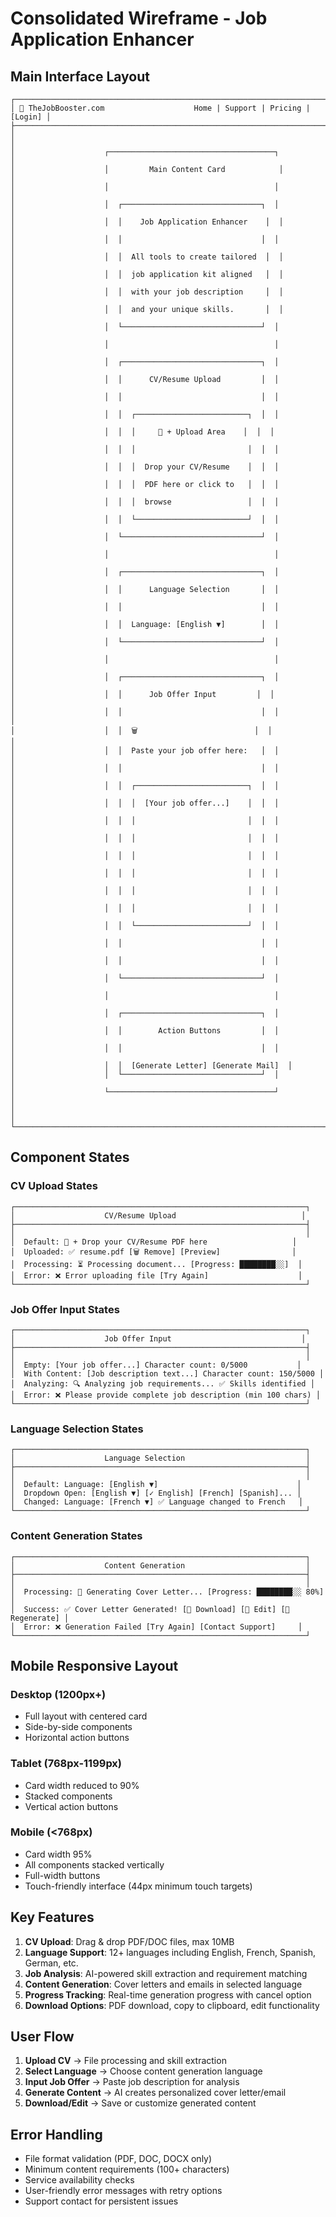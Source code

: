# Consolidated Wireframe - Job Application Enhancer

## Main Interface Layout

```
┌─────────────────────────────────────────────────────────────────────────────┐
│ 🚀 TheJobBooster.com                    Home | Support | Pricing | [Login] │
├─────────────────────────────────────────────────────────────────────────────┤
│                                                                             │
│                    ┌─────────────────────────────────────┐                  │
│                    │         Main Content Card            │                  │
│                    │                                     │                  │
│                    │  ┌───────────────────────────────┐  │                  │
│                    │  │    Job Application Enhancer    │  │                  │
│                    │  │                               │  │                  │
│                    │  │  All tools to create tailored  │  │                  │
│                    │  │  job application kit aligned   │  │                  │
│                    │  │  with your job description     │  │                  │
│                    │  │  and your unique skills.       │  │                  │
│                    │  └───────────────────────────────┘  │                  │
│                    │                                     │                  │
│                    │  ┌───────────────────────────────┐  │                  │
│                    │  │      CV/Resume Upload         │  │                  │
│                    │  │                               │  │                  │
│                    │  │  ┌─────────────────────────┐  │  │                  │
│                    │  │  │     📄 + Upload Area    │  │  │                  │
│                    │  │  │                         │  │  │                  │
│                    │  │  │  Drop your CV/Resume    │  │  │                  │
│                    │  │  │  PDF here or click to   │  │  │                  │
│                    │  │  │  browse                 │  │  │                  │
│                    │  │  └─────────────────────────┘  │  │                  │
│                    │  └───────────────────────────────┘  │                  │
│                    │                                     │                  │
│                    │  ┌───────────────────────────────┐  │                  │
│                    │  │      Language Selection       │  │                  │
│                    │  │                               │  │                  │
│                    │  │  Language: [English ▼]        │  │                  │
│                    │  └───────────────────────────────┘  │                  │
│                    │                                     │                  │
│                    │  ┌───────────────────────────────┐  │                  │
│                    │  │      Job Offer Input         │  │                  │
│                    │  │                               │  │                  │
│                    │  │  🗑️                          │  │                  │
│                    │  │  Paste your job offer here:   │  │                  │
│                    │  │                               │  │                  │
│                    │  │  ┌─────────────────────────┐  │  │                  │
│                    │  │  │  [Your job offer...]    │  │  │                  │
│                    │  │  │                         │  │  │                  │
│                    │  │  │                         │  │  │                  │
│                    │  │  │                         │  │  │                  │
│                    │  │  │                         │  │  │                  │
│                    │  │  │                         │  │  │                  │
│                    │  │  │                         │  │  │                  │
│                    │  │  └─────────────────────────┘  │  │                  │
│                    │  │                               │  │                  │
│                    │  │                               │  │                  │
│                    │  └───────────────────────────────┘  │                  │
│                    │                                     │                  │
│                    │  ┌───────────────────────────────┐  │                  │
│                    │  │        Action Buttons         │  │                  │
│                    │  │                               │  │                  │
│                    │  │  [Generate Letter] [Generate Mail]  │
│                    │  └───────────────────────────────┘  │                  │
│                    └─────────────────────────────────────┘                  │
│                                                                             │
└─────────────────────────────────────────────────────────────────────────────┘
```

## Component States

### CV Upload States
```
┌─────────────────────────────────────────────────────────────────┐
│                    CV/Resume Upload                            │
├─────────────────────────────────────────────────────────────────┤
│                                                                 │
│  Default: 📄 + Drop your CV/Resume PDF here                   │
│  Uploaded: ✅ resume.pdf [🗑️ Remove] [Preview]                │
│  Processing: ⏳ Processing document... [Progress: ████████░░]  │
│  Error: ❌ Error uploading file [Try Again]                    │
└─────────────────────────────────────────────────────────────────┘
```

### Job Offer Input States
```
┌─────────────────────────────────────────────────────────────────┐
│                    Job Offer Input                             │
├─────────────────────────────────────────────────────────────────┤
│                                                                 │
│  Empty: [Your job offer...] Character count: 0/5000           │
│  With Content: [Job description text...] Character count: 150/5000 │
│  Analyzing: 🔍 Analyzing job requirements... ✅ Skills identified │
│  Error: ❌ Please provide complete job description (min 100 chars) │
└─────────────────────────────────────────────────────────────────┘
```

### Language Selection States
```
┌─────────────────────────────────────────────────────────────────┐
│                    Language Selection                           │
├─────────────────────────────────────────────────────────────────┤
│                                                                 │
│  Default: Language: [English ▼]                               │
│  Dropdown Open: [English ▼] [✓ English] [French] [Spanish]... │
│  Changed: Language: [French ▼] ✅ Language changed to French   │
└─────────────────────────────────────────────────────────────────┘
```

### Content Generation States
```
┌─────────────────────────────────────────────────────────────────┐
│                    Content Generation                           │
├─────────────────────────────────────────────────────────────────┤
│                                                                 │
│  Processing: 📝 Generating Cover Letter... [Progress: ████████░░ 80%] │
│  Success: ✅ Cover Letter Generated! [📄 Download] [📝 Edit] [🔄 Regenerate] │
│  Error: ❌ Generation Failed [Try Again] [Contact Support]     │
└─────────────────────────────────────────────────────────────────┘
```

## Mobile Responsive Layout

### Desktop (1200px+)
- Full layout with centered card
- Side-by-side components
- Horizontal action buttons

### Tablet (768px-1199px)
- Card width reduced to 90%
- Stacked components
- Vertical action buttons

### Mobile (<768px)
- Card width 95%
- All components stacked vertically
- Full-width buttons
- Touch-friendly interface (44px minimum touch targets)

## Key Features

1. **CV Upload**: Drag & drop PDF/DOC files, max 10MB
2. **Language Support**: 12+ languages including English, French, Spanish, German, etc.
3. **Job Analysis**: AI-powered skill extraction and requirement matching
4. **Content Generation**: Cover letters and emails in selected language
5. **Progress Tracking**: Real-time generation progress with cancel option
6. **Download Options**: PDF download, copy to clipboard, edit functionality

## User Flow

1. **Upload CV** → File processing and skill extraction
2. **Select Language** → Choose content generation language
3. **Input Job Offer** → Paste job description for analysis
4. **Generate Content** → AI creates personalized cover letter/email
5. **Download/Edit** → Save or customize generated content

## Error Handling

- File format validation (PDF, DOC, DOCX only)
- Minimum content requirements (100+ characters)
- Service availability checks
- User-friendly error messages with retry options
- Support contact for persistent issues
